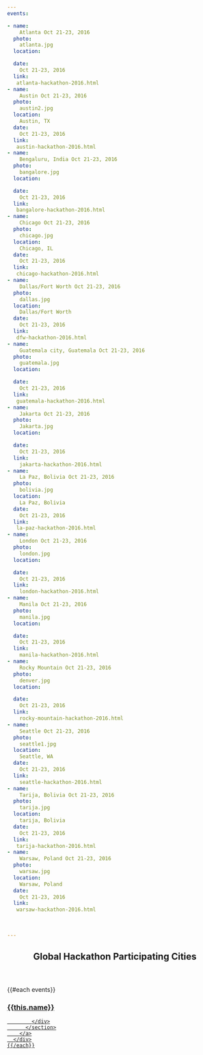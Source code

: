 ```yaml
---
events:

- name:
    Atlanta Oct 21-23, 2016
  photo:
    atlanta.jpg
  location:

  date:
    Oct 21-23, 2016
  link:
   atlanta-hackathon-2016.html       
- name:
    Austin Oct 21-23, 2016 
  photo:
    austin2.jpg
  location:
    Austin, TX
  date:
    Oct 21-23, 2016 
  link:
   austin-hackathon-2016.html     
- name:
    Bengaluru, India Oct 21-23, 2016
  photo:
    bangalore.jpg
  location:

  date:
    Oct 21-23, 2016
  link:
   bangalore-hackathon-2016.html        
- name:
    Chicago Oct 21-23, 2016
  photo:
    chicago.jpg
  location:
    Chicago, IL
  date:
    Oct 21-23, 2016
  link:
   chicago-hackathon-2016.html             
- name:
    Dallas/Fort Worth Oct 21-23, 2016
  photo:
    dallas.jpg
  location:
    Dallas/Fort Worth
  date:
    Oct 21-23, 2016
  link:
   dfw-hackathon-2016.html      
- name:
    Guatemala city, Guatemala Oct 21-23, 2016
  photo:
    guatemala.jpg
  location:

  date:
    Oct 21-23, 2016
  link:
   guatemala-hackathon-2016.html 
- name:
    Jakarta Oct 21-23, 2016
  photo:
    Jakarta.jpg
  location:

  date:
    Oct 21-23, 2016
  link:
    jakarta-hackathon-2016.html    
- name:
    La Paz, Bolivia Oct 21-23, 2016  
  photo:
    bolivia.jpg
  location:
    La Paz, Bolivia
  date:
    Oct 21-23, 2016
  link:
   la-paz-hackathon-2016.html          
- name:
    London Oct 21-23, 2016
  photo:
    london.jpg
  location:

  date:
    Oct 21-23, 2016
  link:
    london-hackathon-2016.html    
- name:
    Manila Oct 21-23, 2016
  photo:
    manila.jpg
  location:

  date:
    Oct 21-23, 2016
  link:
    manila-hackathon-2016.html        
- name:
    Rocky Mountain Oct 21-23, 2016
  photo:
    denver.jpg
  location:

  date:
    Oct 21-23, 2016 
  link:
    rocky-mountain-hackathon-2016.html    
- name:
    Seattle Oct 21-23, 2016
  photo:
    seattle1.jpg
  location:
    Seattle, WA
  date:
    Oct 21-23, 2016
  link:  
    seattle-hackathon-2016.html     
- name:
    Tarija, Bolivia Oct 21-23, 2016  
  photo:
    tarija.jpg
  location:
    tarija, Bolivia
  date:
    Oct 21-23, 2016
  link:
   tarija-hackathon-2016.html          
- name:
    Warsaw, Poland Oct 21-23, 2016 
  photo:
    warsaw.jpg
  location:
    Warsaw, Poland
  date:
    Oct 21-23, 2016
  link:
   warsaw-hackathon-2016.html      
    
                      
    
---
```



<section class="wrapper style3 container special-alt">
  <header class="major">
    <h2><strong>Global Hackathon Participating Cities</strong></h2>
  </header>
  <div class="row">
    {{#each events}}
      <div class="6u">
        <a href="{{this.link}}">
          <section class="event-image" style="background-image: url({{../assets}}/images/events/{{this.photo}});">
            <div class="image-overlay">
              <h3>{{this.name}}</h3>

            </div>
          </section>
        </a>
      </div>
    {{/each}}
  </div>
<!--
       <footer class="major">
        <ul class="buttons">
          <li><a href="#" class="button">See More</a></li>
        </ul>
      </footer>
      -->
</section>
